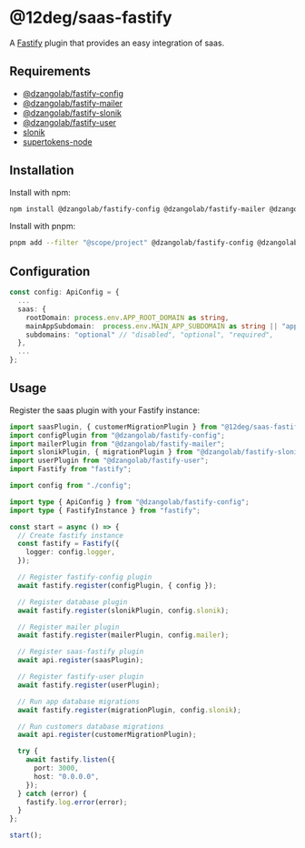 # @12deg/saas-fastify

A [Fastify](https://github.com/fastify/fastify) plugin that provides an easy integration of saas.

## Requirements

* [@dzangolab/fastify-config](https://github.com/dzangolab/fastify/tree/main/packages/config)
* [@dzangolab/fastify-mailer](https://github.com/dzangolab/fastify/tree/main/packages/mailer)
* [@dzangolab/fastify-slonik](https://github.com/dzangolab/fastify/tree/main/packages/slonik)
* [@dzangolab/fastify-user](https://github.com/dzangolab/fastify/tree/main/packages/user)
* [slonik](https://github.com/spa5k/fastify-slonik)
* [supertokens-node](https://github.com/supertokens/supertokens-node)

## Installation

Install with npm:

```bash
npm install @dzangolab/fastify-config @dzangolab/fastify-mailer @dzangolab/fastify-slonik @dzangolab/fastify-user slonik supertokens-node @12deg/saas-fastify
```

Install with pnpm:

```bash
pnpm add --filter "@scope/project" @dzangolab/fastify-config @dzangolab/fastify-mailer @dzangolab/fastify-slonik @dzangolab/fastify-user slonik supertokens-node @12deg/saas-fastify
```

## Configuration

```typescript
const config: ApiConfig = {
  ...
  saas: {
    rootDomain: process.env.APP_ROOT_DOMAIN as string,
    mainAppSubdomain:  process.env.MAIN_APP_SUBDOMAIN as string || "app",
    subdomains: "optional" // "disabled", "optional", "required",
  },
  ...
};
```

## Usage

Register the saas plugin with your Fastify instance:

```typescript
import saasPlugin, { customerMigrationPlugin } from "@12deg/saas-fastify";
import configPlugin from "@dzangolab/fastify-config";
import mailerPlugin from "@dzangolab/fastify-mailer";
import slonikPlugin, { migrationPlugin } from "@dzangolab/fastify-slonik";
import userPlugin from "@dzangolab/fastify-user";
import Fastify from "fastify";

import config from "./config";

import type { ApiConfig } from "@dzangolab/fastify-config";
import type { FastifyInstance } from "fastify";

const start = async () => {
  // Create fastify instance
  const fastify = Fastify({
    logger: config.logger,
  });

  // Register fastify-config plugin
  await fastify.register(configPlugin, { config });

  // Register database plugin
  await fastify.register(slonikPlugin, config.slonik);

  // Register mailer plugin
  await fastify.register(mailerPlugin, config.mailer);

  // Register saas-fastify plugin
  await api.register(saasPlugin);

  // Register fastify-user plugin
  await fastify.register(userPlugin);

  // Run app database migrations
  await fastify.register(migrationPlugin, config.slonik);

  // Run customers database migrations
  await api.register(customerMigrationPlugin);

  try {
    await fastify.listen({
      port: 3000,
      host: "0.0.0.0",
    });
  } catch (error) {
    fastify.log.error(error);
  }
};

start();
```
